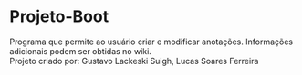 # Projeto-Boot  
Programa que permite ao usuário criar e modificar anotações. Informações adicionais podem ser obtidas no wiki.  
Projeto criado por: Gustavo Lackeski Suigh, Lucas Soares Ferreira
